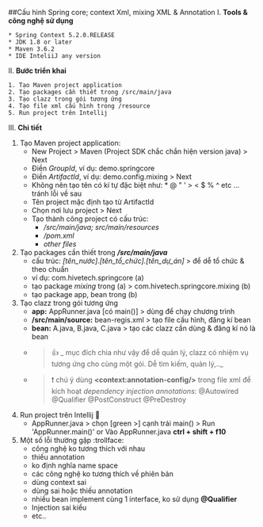 ##Cấu hình Spring core; context Xml, mixing XML & Annotation
I. **Tools & công nghệ sử dụng**

    * Spring Context 5.2.0.RELEASE
    * JDK 1.8 or later
    * Maven 3.6.2
    * IDE InteliiJ any version
    
II. **Bước triển khai**

    1. Tạo Maven project application
    2. Tạo packages cần thiết trong /src/main/java
    3. Tạo clazz trong gói tương ứng
    4. Tạo file xml cấu hình trong /resource
    5. Run project trên Intellij

III. **Chi tiết**
1. Tạo Maven project application:
    * New Project > Maven (Project SDK chắc chắn hiện version java) > Next
	* Điền *GroupId*, ví dụ: demo.springcore
	* Điền *ArtifactId*, ví dụ: demo.config.mixing > Next
	* Không nên tạo tên có kí tự đặc biệt như: * @ " ' > < $ % ^ etc  ... tránh lỗi về sau
	* Tên project mặc định tạo từ ArtifactId
	* Chọn nơi lưu project > Next
	* Tạo thành công project có cấu trúc:
		* _/src/main/java; src/main/resources_
		* _/pom.xml_
	    * _other files_
2. Tạo packages cần thiết trong *__/src/main/java__*
    * cấu trúc: _[tên_nước].[tên_tổ_chức].[tên_dự_án]_ >  để dễ tổ chức & theo chuẩn
    * ví dụ: com.hivetech.springcore (a) 
    * tạo package *mixing* trong (a) > com.hivetech.springcore.mixing (b)
    * tạo package app, bean trong (b)
3. Tạo clazz trong gói tương ứng
    * **app:** AppRunner.java [có main()] > dùng để chạy chương trình
    * **/src/main/source:** bean-regis.xml > tạo file cấu hình, đăng kí bean
    * **bean:** A.java, B.java, C.java > tạo các clazz cần dùng & đăng kí nó là bean
    * > :+1: _ mục đích chia như vậy để dễ quản lý, clazz có nhiệm vụ tương ứng cho cùng một gói. Dễ tìm kiếm, quản lý,.._
    * >  :exclamation: chú ý dùng **\<context:annotation-config/\>** trong file xml để kích hoạt *dependency injection annotations*: @Autowired @Qualifier @PostConstruct @PreDestroy
4. Run project trên Intellij  :running:
    * AppRunner.java > chọn [green >] cạnh trái main() > Run 'AppRunner.main()' or Vào AppRunner.java **ctrl + shift + f10**     
5. Một số lỗi thường gặp  :trollface:
    * công nghệ ko tương thích với nhau
    * thiếu annotation
    * ko định nghĩa name space
    * các công nghệ ko tương thích về phiên bản
    * dùng context sai
    * dùng sai hoặc thiếu annotation   
    * nhiều bean implement cùng 1 interface, ko sử dụng **@Qualifier**
    * Injection sai kiểu
    * etc..
   
     
    
            
